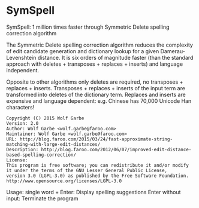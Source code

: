 SymSpell
========

SymSpell: 1 million times faster through Symmetric Delete spelling correction algorithm

The Symmetric Delete spelling correction algorithm reduces the complexity of edit candidate generation and dictionary lookup for a given Damerau-Levenshtein distance. It is six orders of magnitude faster (than the standard approach with deletes + transposes + replaces + inserts) and language independent.

Opposite to other algorithms only deletes are required, no transposes + replaces + inserts.
Transposes + replaces + inserts of the input term are transformed into deletes of the dictionary term.
Replaces and inserts are expensive and language dependent: e.g. Chinese has 70,000 Unicode Han characters!

```
Copyright (C) 2015 Wolf Garbe
Version: 2.0
Author: Wolf Garbe <wolf.garbe@faroo.com>
Maintainer: Wolf Garbe <wolf.garbe@faroo.com>
URL: http://blog.faroo.com/2015/03/24/fast-approximate-string-matching-with-large-edit-distances/
Description: http://blog.faroo.com/2012/06/07/improved-edit-distance-based-spelling-correction/
License:
This program is free software; you can redistribute it and/or modify
it under the terms of the GNU Lesser General Public License, 
version 3.0 (LGPL-3.0) as published by the Free Software Foundation.
http://www.opensource.org/licenses/LGPL-3.0
```
Usage: single word + Enter:  Display spelling suggestions
       Enter without input:  Terminate the program

